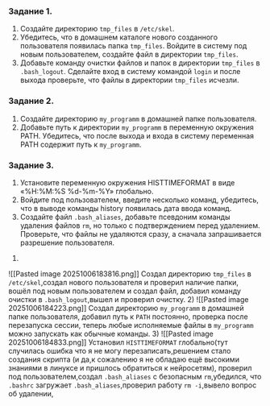 ### Задание 1.
1. Создайте директорию `tmp_files` в `/etc/skel`.
2. Убедитесь, что в домашнем каталоге нового созданного пользователя появилась папка `tmp_files`. Войдите в систему под новым пользователем, создайте файл в директории `tmp_files`.
3. Добавьте команду очистки файлов и папок в директории `tmp_files` в `.bash_logout`. Сделайте вход в систему командой `login` и после выхода проверьте, что файлы в директории `tmp_files` исчезли.
### Задание 2.
1. Создайте директорию `my_programm` в домашней папке пользователя.
2. Добавьте путь к директории `my_programm` в переменную окружения PATH. Убедитесь, что после выхода и входа в систему переменная PATH содержит путь к `my_programm`.
### Задание 3.
1. Установите переменную окружения HISTTIMEFORMAT в виде «%H:%M:%S %d-%m-%Y» глобально.
2. Войдите под пользователем, введите несколько команд, убедитесь, что в выводе команды history появилась дата ввода команд.
3. Создайте файл `.bash_aliases`, добавьте псевдоним команды удаления файлов `rm`, но только с подтверждением перед удалением. Проверьте, что файлы не удаляются сразу, а сначала запрашивается разрешение пользователя.
1)
![[Pasted image 20251006183816.png]]
Создал директорию `tmp_files` в `/etc/skel`,создал нового пользователя и проверил наличие папки, вошёл под новым пользователем и создал файл, добавил команду очистки в `.bash_logout`,вышел и проверил очистку.
2)
![[Pasted image 20251006184223.png]]
Создал директорию `my_programm` в домашней папке пользователя, добавил путь к `PATH` постоянно, проверка после перезапуска сессии, теперь любые исполняемые файлы в `my_programm` можно запускать как обычные команды.
3)
![[Pasted image 20251006184833.png]]
Установил `HISTTIMEFORMAT` глобально(тут случилась ошибка что я не могу перезаписать,решением стало создания скрипта (и да,к сожалению я не обладаю ещё высокими знаниями в линуксе и пришлось обратиться к нейросетям), проверил под пользователем,создал `.bash_aliases` с безопасным `rm`,убедился, что `.bashrc` загружает `.bash_aliases`,проверил работу `rm -i`,вывело вопрос об удалении,  

